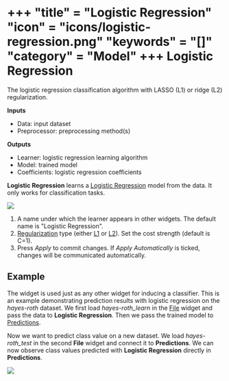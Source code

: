 +++
"title" = "Logistic Regression"
"icon" = "icons/logistic-regression.png"
"keywords" = "[]"
"category" = "Model"
+++
Logistic Regression
===================

The logistic regression classification algorithm with LASSO (L1) or ridge (L2) regularization.

**Inputs**

- Data: input dataset
- Preprocessor: preprocessing method(s)

**Outputs**

- Learner: logistic regression learning algorithm
- Model: trained model
- Coefficients: logistic regression coefficients

**Logistic Regression** learns a [Logistic Regression](https://en.wikipedia.org/wiki/Logistic_regression) model from the data. It only works for classification tasks.

![](/images/LogisticRegression-stamped.png)

1. A name under which the learner appears in other widgets. The default name is "Logistic Regression".
2. [Regularization](https://en.wikipedia.org/wiki/Regularization_(mathematics)) type (either [L1](https://en.wikipedia.org/wiki/Least_squares#Lasso_method) or [L2](https://en.wikipedia.org/wiki/Tikhonov_regularization)). Set the cost strength (default is C=1).
3. Press *Apply* to commit changes. If *Apply Automatically* is ticked, changes will be communicated automatically.

Example
-------

The widget is used just as any other widget for inducing a classifier. This is an example demonstrating prediction results with logistic regression on the *hayes-roth* dataset. We first load *hayes-roth_learn* in the [File](../data/file.md) widget and pass the data to **Logistic Regression**. Then we pass the trained model to [Predictions](../evaluation/predictions.md).

Now we want to predict class value on a new dataset. We load *hayes-roth_test* in the second **File** widget and connect it to **Predictions**. We can now observe class values predicted with **Logistic Regression** directly in **Predictions**.

![](/images/LogisticRegression-classification.png)
